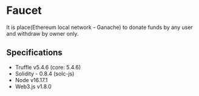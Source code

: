 # Faucet
It is place(Ethereum local network - Ganache) to donate funds by any user and withdraw by owner only.

## Specifications
- Truffle v5.4.6 (core: 5.4.6)
- Solidity - 0.8.4 (solc-js)
- Node v16.17.1
- Web3.js v1.8.0
